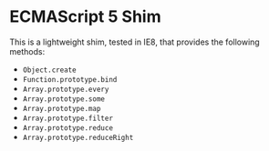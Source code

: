 # ECMAScript 5 Shim
This is a lightweight shim, tested in  IE8, that provides the following methods:
* `Object.create`
* `Function.prototype.bind`
* `Array.prototype.every`
* `Array.prototype.some`
* `Array.prototype.map`
* `Array.prototype.filter`
* `Array.prototype.reduce`
* `Array.prototype.reduceRight`